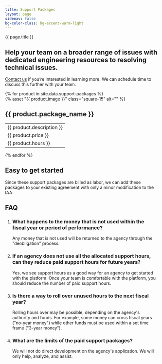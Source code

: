 ```yaml
---
title: Support Packages
layout: page
sidenav: false
bg-color-class: bg-accent-warm-light
---
```


<div class="usa-content">
  <section class="usa-section">
    <div class="grid-row grid-gap">
      <div class="tablet:grid-col-9">
        <p class="text-uppercase margin-bottom-0">{{ page.title }}</p>
        <h1 class="margin-top-1 font-sans-3xl">
          Help your team on a broader range of issues with dedicated engineering resources to resolving technical issues.
        </h1>
        <p class="usa-intro">
          <a href="{{site.mailto}}">Contact us</a> if you’re interested in learning more. We can schedule time to discuss this further with your team.
        </p>
      </div>
    </div>
  </section>
  <section class="usa-section">
    <div class="grid-row products-pricing">
      {% for product in site.data.support-packages %}
        <div class="desktop:grid-col">
          <div class="intro">
            {% asset "{{ product.image }}" class="square-15" alt="" %}
            <h2>{{ product.package_name }}</h2>
          </div>
          <table class="usa-table usa-table--borderless">
            <tbody>
              <tr>
                <td class="intro-info">
                  {{ product.description }}
                </td>
              </tr>
              <tr>
                <td class="intro-info">
                  {{ product.price }}
                </td>
              </tr>
              <tr>
                <td class="small-info">
                  {{ product.hours }}
                </td>
              </tr>
            </tbody>
          </table>
        </div>
      {% endfor %}
    </div>
  </section>
  <section class="usa-section">
    <div class="grid-row grid-gap">
      <div class="tablet:grid-col-9 pricing-calculations usa-prose">
        <a href="#estimate-your-monthly-cost"></a>
        <h2 id="estimate-your-monthly-cost">Easy to get started</h2>
        <p class="font-body-md">
          Since these support packages are billed as labor, we can add these packages
          to your existing agreement with only a minor modification to the IAA.
        </p>
      </div>
    </div>
  </section>
  <section class="usa-section">
    <div class="grid-row grid-gap">
      <div class="tablet:grid-col-9 usa-prose">
        <h2>FAQ</h2>
      </div>
    </div>
    <div class="grid-row grid-gap">
      <div class="tablet:grid-col-9 usa-prose">
        <ol class="column-single">
          <li class="font-serif-lg">
            <h3>What happens to the money that is not used within the fiscal year or period of performance?</h3>
            <p class="font-body-md">
              Any money that is not used will be returned to the agency through the "deobligation" process.
            </p>
          </li>
          <li class="font-serif-lg">
            <h3>
              If an agency does not use all the allocated support hours, can they reduce paid support hours for future years?
            </h3>
            <p class="font-body-md">
              Yes, we see support hours as a good way for an agency to get started with the platform. Once your team is comfortable with the platform, you should reduce the number of paid support hours.
            </p>
          </li>
          <li class="font-serif-lg">
            <h3>Is there a way to roll over unused hours to the next fiscal year?</h3>
            <p class="font-body-md">
              Rolling hours over may be possible, depending on the agency's authority and funds. For example, some money can cross fiscal years ("no-year money") while other funds must be used within a set time frame ("3-year money").
            </p>
          </li>
          <li class="font-serif-lg">
            <h3>What are the limits of the paid support packages?</h3>
            <p class="font-body-md">
              We will not do direct development on the agency's application. We will only help, analyze, and assist.
            </p>
          </li>
        </ol>
      </div>
    </div>
  </section>
</div>
